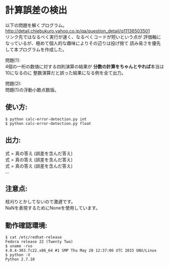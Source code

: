 # 計算誤差の検出

以下の問題を解くプログラム。  
http://detail.chiebukuro.yahoo.co.jp/qa/question_detail/q11136503501  
リンク先ではなるべく実行が速く、なるべくコードが短いという点が
評価軸になっているが、極めて個人的な趣味によりその辺りは投げ捨て
読み易さを優先して本プログラムを作成した。  

問題(1):  
4個の一桁の数値に対する四則演算の結果が
**分数の計算をちゃんとやれば**本当は10になるのに
整数演算だと誤った結果になる例を全て出力。  

問題(2):  
問題(1)の浮動小数点数版。  

## 使い方:
`$ python calc-error-detection.py int`  
`$ python calc-error-detection.py float`  

## 出力:
式 = 真の答え (誤差を含んだ答え)  
式 = 真の答え (誤差を含んだ答え)  
式 = 真の答え (誤差を含んだ答え)  
...  

## 注意点:
枝刈りとかしてないので激遅です。  
NaNを表現するためにNoneを使用しています。  

## 動作確認環境:
```
$ cat /etc/redhat-release
Fedora release 22 (Twenty Two)
$ uname -rvo
4.0.4-303.fc22.x86_64 #1 SMP Thu May 28 12:37:06 UTC 2015 GNU/Linux
$ python -V
Python 2.7.10
```
